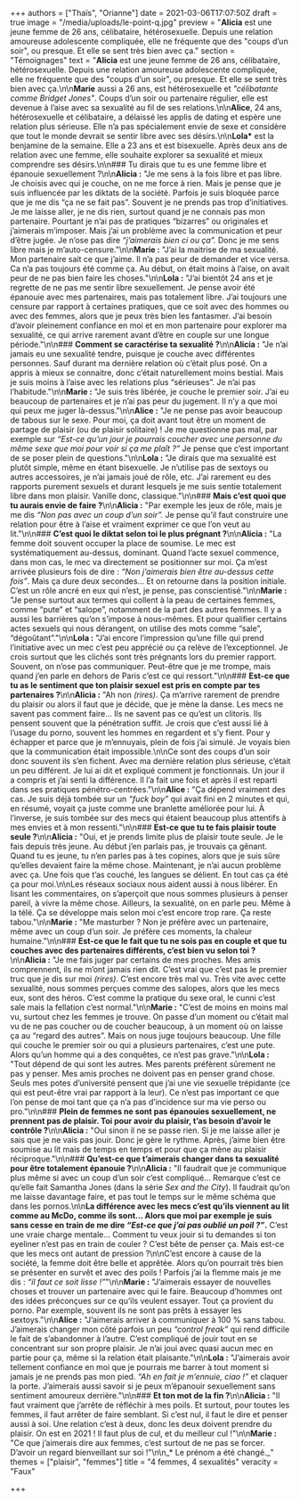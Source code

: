 +++
authors = ["Thaïs", "Orianne"]
date = 2021-03-06T17:07:50Z
draft = true
image = "/media/uploads/le-point-q.jpg"
preview = "**Alicia** est une jeune femme de 26 ans, célibataire, hétérosexuelle. Depuis une relation amoureuse adolescente compliquée, elle ne fréquente que des \"coups d’un soir\", ou presque. Et elle se sent très bien avec ça."
section = "Témoignages"
text = "**Alicia** est une jeune femme de 26 ans, célibataire, hétérosexuelle. Depuis une relation amoureuse adolescente compliquée, elle ne fréquente que des \"coups d’un soir\", ou presque. Et elle se sent très bien avec ça.\n\n**Marie** aussi a 26 ans, est hétérosexuelle et _\"célibatante comme Bridget Jones\"_. Coups d’un soir ou partenaire régulier, elle est devenue à l’aise avec sa sexualité au fil de ses relations.\n\n**Alice**, 24 ans, hétérosexuelle et célibataire, a délaissé les applis de dating et espère une relation plus sérieuse. Elle n’a pas spécialement envie de sexe et considère que tout le monde devrait se sentir libre avec ses désirs.\n\n**Lola&ast;** est la benjamine de la semaine. Elle a 23 ans et est bisexuelle. Après deux ans de relation avec une femme, elle souhaite explorer sa sexualité et mieux comprendre ses désirs.\n\n### Tu dirais que tu es une femme libre et épanouie sexuellement&nbsp;?\n\n**Alicia&nbsp;:** \"Je me sens à la fois libre et pas libre. Je choisis avec qui je couche, on ne me force à rien. Mais je pense que je suis influencée par les diktats de la société. Parfois je suis bloquée parce que je me dis &ldquo;ça ne se fait pas&rdquo;. Souvent je ne prends pas trop d’initiatives. Je me laisse aller, je ne dis rien, surtout quand je ne connais pas mon partenaire. Pourtant je n’ai pas de pratiques &ldquo;bizarres&rdquo; ou originales et j’aimerais m’imposer. Mais j’ai un problème avec la communication et peur d’être jugée. Je n’ose pas dire _&ldquo;j’aimerais bien ci ou ça&rdquo;._ Donc je me sens libre mais je m’auto-censure.\"\n\n**Marie&nbsp;:** \"J’ai la maitrise de ma sexualité. Mon partenaire sait ce que j’aime. Il n’a pas peur de demander et vice versa. Ca n’a pas toujours été comme ça. Au début, on était moins à l’aise, on avait peur de ne pas bien faire les choses.\"\n\n**Lola&nbsp;:** \"J’ai bientôt 24 ans et je regrette de ne pas me sentir libre sexuellement. Je pense avoir été épanouie avec mes partenaires, mais pas totalement libre. J’ai toujours une censure par rapport à certaines pratiques, que ce soit avec des hommes ou avec des femmes, alors que je peux très bien les fantasmer. J’ai besoin d’avoir pleinement confiance en moi et en mon partenaire pour explorer ma sexualité, ce qui arrive rarement avant d’être en couple sur une longue période.\"\n\n### **Comment se caractérise ta sexualité&nbsp;?**\n\n**Alicia&nbsp;:** \"Je n’ai jamais eu une sexualité tendre, puisque je couche avec différentes personnes. Sauf durant ma dernière relation où c’était plus posé. On a appris à mieux se connaitre, donc c’était naturellement moins bestial. Mais je suis moins à l’aise avec les relations plus &ldquo;sérieuses&rdquo;. Je n’ai pas l’habitude.\"\n\n**Marie&nbsp;:** \"Je suis très libérée, je couche le premier soir. J’ai eu beaucoup de partenaires et je n’ai pas peur du jugement. Il n’y a que moi qui peux me juger là-dessus.\"\n\n**Alice&nbsp;:** \"Je ne pense pas avoir beaucoup de tabous sur le sexe. Pour moi, ça doit avant tout être un moment de partage de plaisir (ou de plaisir solitaire)&nbsp;! Je me questionne pas mal, par exemple sur _&ldquo;Est-ce qu’un jour je pourrais coucher avec une personne du même sexe que moi pour voir si ça me plaît&nbsp;?&rdquo;_ Je pense que c’est important de se poser plein de questions.\"\n\n**Lola&nbsp;:** \"Je dirais que ma sexualité est plutôt simple, même en étant bisexuelle. Je n’utilise pas de sextoys ou autres accessoires, je n’ai jamais joué de rôle, etc. J’ai rarement eu des rapports purement sexuels et durant lesquels je me suis sentie totalement libre dans mon plaisir. Vanille donc, classique.\"\n\n### **Mais c’est quoi que tu aurais envie de faire&nbsp;?**\n\n**Alicia&nbsp;:** \"Par exemple les jeux de rôle, mais je me dis _&ldquo;Non pas avec un coup d’un soir&rdquo;._ Je pense qu’il faut construire une relation pour être à l’aise et vraiment exprimer ce que l’on veut au lit.\"\n\n### **C’est quoi le diktat selon toi le plus prégnant&nbsp;?**\n\n**Alicia&nbsp;:** \"La femme doit souvent occuper la place de soumise. Le mec est systématiquement au-dessus, dominant. Quand l’acte sexuel commence, dans mon cas, le mec va directement se positionner sur moi. Ça m’est arrivée plusieurs fois de dire&nbsp;: _&ldquo;Non j’aimerais bien être au-dessus cette fois&rdquo;_. Mais ça dure deux secondes… Et on retourne dans la position initiale. C’est un rôle ancré en eux qui n’est, je pense, pas conscientisé.\"\n\n**Marie&nbsp;:** \"Je pense surtout aux termes qui collent à la peau de certaines femmes, comme &ldquo;pute&rdquo; et &ldquo;salope&rdquo;, notamment de la part des autres femmes. Il y a aussi les barrières qu’on s’impose à nous-mêmes. Et pour qualifier certains actes sexuels qui nous dérangent, on utilise des mots comme &ldquo;sale&rdquo;, &ldquo;dégoûtant&rdquo;.\"\n\n**Lola&nbsp;:** \"J’ai encore l’impression qu’une fille qui prend l’initiative avec un mec c’est peu apprécié ou ça relève de l’exceptionnel. Je crois surtout que les clichés sont très prégnants lors du premier rapport. Souvent, on n’ose pas communiquer. Peut-être que je me trompe, mais quand j’en parle en dehors de Paris c’est ce qui ressort.\"\n\n### **Est-ce que tu as le sentiment que ton plaisir sexuel est pris en compte par tes partenaires&nbsp;?**\n\n**Alicia&nbsp;:** \"Ah non _(rires)_. Ça m’arrive rarement de prendre du plaisir ou alors il faut que je décide, que je mène la danse. Les mecs ne savent pas comment faire... Ils ne savent pas ce qu’est un clitoris. Ils pensent souvent que la pénétration suffit. Je crois que c’est aussi lié à l’usage du porno, souvent les hommes en regardent et s’y fient. Pour y échapper et parce que je m’ennuyais, plein de fois j’ai simulé. Je voyais bien que la communication était impossible.\n\nCe sont des coups d’un soir donc souvent ils s’en fichent. Avec ma dernière relation plus sérieuse, c’était un peu différent. Je lui ai dit et expliqué comment je fonctionnais. Un jour il a compris et j’ai senti la différence. Il l’a fait une fois et après il est reparti dans ses pratiques pénétro-centrées.\"\n\n**Alice&nbsp;:** \"Ça dépend vraiment des cas. Je suis déjà tombée sur un _&ldquo;fuck boy&rdquo;_ qui avait fini en 2 minutes et qui, en résumé, voyait ça juste comme une branlette améliorée pour lui. À l’inverse, je suis tombée sur des mecs qui étaient beaucoup plus attentifs à mes envies et à mon ressenti.\"\n\n### **Est-ce que tu te fais plaisir toute seule&nbsp;?**\n\n**Alicia&nbsp;:** \"Oui, et je prends limite plus de plaisir toute seule. Je le fais depuis très jeune. Au début j’en parlais pas, je trouvais ça gênant. Quand tu es jeune, tu n’en parles pas à tes copines, alors que je suis sûre qu’elles devaient faire la même chose. Maintenant, je n’ai aucun problème avec ça. Une fois que t’as couché, les langues se délient. En tout cas ça été ça pour moi.\n\nLes réseaux sociaux nous aident aussi à nous libérer. En lisant les commentaires, on s’aperçoit que nous sommes plusieurs à penser pareil, à vivre la même chose. Ailleurs, la sexualité, on en parle peu. Même à la télé. Ça se développe mais selon moi c’est encore trop rare. Ça reste tabou.\"\n\n**Marie&nbsp;:** \"Me masturber&nbsp;? Non je préfère avec un partenaire, même avec un coup d’un soir. Je préfère ces moments, la chaleur humaine.\"\n\n### **Est-ce que le fait que tu ne sois pas en couple et que tu couches avec des partenaires différents, c’est bien vu selon toi&nbsp;?**\n\n**Alicia&nbsp;:** \"Je me fais juger par certains de mes proches. Mes amis comprennent, ils ne m’ont jamais rien dit. C’est vrai que c’est pas le premier truc que je dis sur moi _(rires)_. C’est encore très mal vu. Très vite avec cette sexualité, nous sommes perçues comme des salopes, alors que les mecs eux, sont des héros. C’est comme la pratique du sexe oral, le cunni c’est sale mais la fellation c’est normal.\"\n\n**Marie&nbsp;:** \"C’est de moins en moins mal vu, surtout chez les femmes je trouve. On passe d’un moment ou c’était mal vu de ne pas coucher ou de coucher beaucoup, à un moment où on laisse ça au &ldquo;regard des autres&rdquo;. Mais on nous juge toujours beaucoup. Une fille qui couche le premier soir ou qui a plusieurs partenaires, c’est une pute. Alors qu’un homme qui a des conquêtes, ce n’est pas grave.\"\n\n**Lola&nbsp;:** \"Tout dépend de qui sont les autres. Mes parents préfèrent sûrement ne pas y penser. Mes amis proches ne doivent pas en penser grand chose. Seuls mes potes d’université pensent que j’ai une vie sexuelle trépidante (ce qui est peut-être vrai par rapport à la leur). Ce n’est pas important ce que l’on pense de moi tant que ça n’a pas d’incidence sur ma vie perso ou pro.\"\n\n### **Plein de femmes ne sont pas épanouies sexuellement, ne prennent pas de plaisir. Toi pour avoir du plaisir, t’as besoin d’avoir le contrôle&nbsp;?**\n\n**Alicia&nbsp;:** \"Oui sinon il ne se passe rien. Si je me laisse aller je sais que je ne vais pas jouir. Donc je gère le rythme. Après, j’aime bien être soumise au lit mais de temps en temps et pour que ça mène au plaisir réciproque.\"\n\n### **Qu’est-ce que t’aimerais changer dans ta sexualité pour être totalement épanouie&nbsp;?**\n\n**Alicia&nbsp;:** \"Il faudrait que je communique plus même si avec un coup d’un soir c’est compliqué… Remarque c’est ce qu’elle fait Samantha Jones (dans la série _Sex and the City_). Il faudrait qu’on me laisse davantage faire, et pas tout le temps sur le même schéma que dans les pornos.\n\n**La différence avec les mecs c’est qu’ils viennent au lit comme au McDo, comme ils sont… Alors que moi par exemple je suis sans cesse en train de me dire _&ldquo;Est-ce que j’ai pas oublié un poil&nbsp;?&rdquo;_.** C’est une vraie charge mentale… Comment tu veux jouir si tu demandes si ton eyeliner n’est pas en train de couler&nbsp;? C’est bête de penser ça. Mais est-ce que les mecs ont autant de pression&nbsp;?\n\nC’est encore à cause de la société, la femme doit être belle et apprêtée. Alors qu’on pourrait très bien se présenter en survêt et avec des poils&nbsp;! Parfois j’ai la flemme mais je me dis&nbsp;: _&ldquo;il faut ce soit lisse&nbsp;!&rdquo;_\"\n\n**Marie&nbsp;:** \"J’aimerais essayer de nouvelles choses et trouver un partenaire avec qui le faire. Beaucoup d’hommes ont des idées préconçues sur ce qu’ils veulent essayer. Tout ça provient du porno. Par exemple, souvent ils ne sont pas prêts à essayer les sextoys.\"\n\n**Alice&nbsp;:** \"J’aimerais arriver à communiquer à 100&nbsp;% sans tabou. J’aimerais changer mon côté parfois un peu _&ldquo;control freak&rdquo;_ qui rend difficile le fait de s’abandonner à l’autre. C’est compliqué de jouir tout en se concentrant sur son propre plaisir. Je n’ai joui avec quasi aucun mec en partie pour ça, même si la relation était plaisante.\"\n\n**Lola&nbsp;:** \"J’aimerais avoir tellement confiance en moi que je pourrais me barrer à tout moment si jamais je ne prends pas mon pied. _&ldquo;Ah en fait je m’ennuie, ciao&nbsp;!&rdquo;_ et claquer la porte. J’aimerais aussi savoir si je peux m’épanouir sexuellement sans sentiment amoureux derrière.\"\n\n### **Et ton mot de la fin&nbsp;?**\n\n**Alicia&nbsp;:** \"Il faut vraiment que j’arrête de réfléchir à mes poils. Et surtout, pour toutes les femmes, il faut arrêter de faire semblant. Si c’est nul, il faut le dire et penser aussi à soi. Une relation c’est à deux, donc les deux doivent prendre du plaisir. On est en 2021&nbsp;! Il faut plus de cul, et du meilleur cul&nbsp;!\"\n\n**Marie&nbsp;:** \"Ce que j’aimerais dire aux femmes, c’est surtout de ne pas se forcer. D’avoir un regard bienveillant sur soi&nbsp;!\"\n\n_&ast; Le prénom a été changé._"
themes = ["plaisir", "femmes"]
title = "4 femmes, 4 sexualités"
veracity = "Faux"

+++
